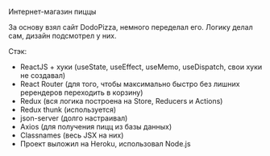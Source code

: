 Интернет-магазин пиццы 

За основу взял сайт DodoPizza, немного переделал его. Логику делал сам, дизайн подсмотрел у них.

Стэк:

- ReactJS + хуки (useState, useEffect, useMemo, useDispatch, свои хуки не создавал)
- React Router (для того, чтобы максимально быстро без лишних ререндеров переходить в корзину)
- Redux (вся логика построена на Store, Reducers и Actions)
- Redux thunk (используется)
- json-server (долго настраивал)
- Axios (для получения пицц из базы данных)
- Classnames (весь JSX на них)
- Проект выложил на Heroku, использовал Node.js
